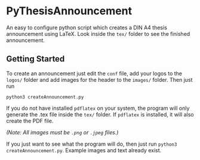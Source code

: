 # PyThesisAnnouncement

An easy to configure python script which creates a DIN A4 thesis announcement using LaTeX.
Look inside the ```tex/``` folder to see the finished announcement.

## Getting Started
To create an announcement just edit the ```conf``` file, add your logos to the ```logos/``` folder and add images for the header to the ```images/``` folder.
Then just run
```
python3 createAnnouncement.py
```
If you do not have installed ```pdflatex``` on your system, the program will only generate the .tex file inside the ```tex/``` folder. If ```pdflatex``` is installed, it will also create the PDF file.

*(Note: All images must be ```.png``` or ```.jpeg``` files.)*

If you just want to see what the program will do, then just run ```python3 createAnnouncement.py```. Example images and text already exist.
